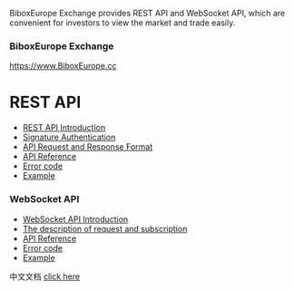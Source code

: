 BiboxEurope Exchange provides REST API and WebSocket API, which are convenient for investors to view the market and trade easily. 

### BiboxEurope Exchange
https://www.BiboxEurope.cc

# REST API
* [REST API Introduction](https://github.com/BiboxEurope/API_Docs_en/wiki/REST_introduction)
* [Signature Authentication](https://github.com/BiboxEurope/API_Docs_en/wiki/REST_API_Sign)
* [API Request and Response Format](https://github.com/BiboxEurope/API_Docs_en/wiki/REST_Request_Response)
* [API Reference](https://github.com/BiboxEurope/API_Docs_en/wiki/REST_API_Reference)
* [Error code](https://github.com/BiboxEurope/API_Docs_en/wiki/REST_error_code)
* [Example](https://github.com/BiboxEurope/REST-API-demos)

### WebSocket API
* [WebSocket API Introduction](https://github.com/BiboxEurope/API_Docs_en/wiki/WS_introduction)
* [The description of request and subscription](https://github.com/BiboxEurope/API_Docs_en/wiki/WS_request)
* [API Reference](https://github.com/BiboxEurope/API_Docs_en/wiki/WS_API_Reference)
* [Error code](https://github.com/BiboxEurope/API_Docs_en/wiki/WS_error_code)
* [Example](https://github.com/BiboxEurope/WS-API-demos)

中文文档 <a href='https://github.com/BiboxEurope/API_Docs'>click here</a>